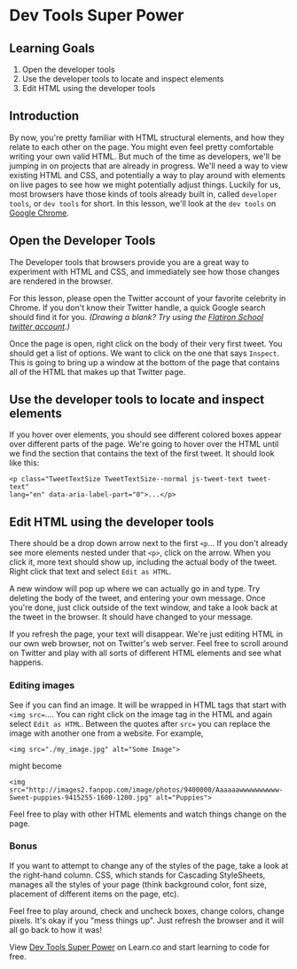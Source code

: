 # Dev Tools Super Power

## Learning Goals

1. Open the developer tools
2. Use the developer tools to locate and inspect elements
3. Edit HTML using the developer tools

## Introduction

By now, you're pretty familiar with HTML structural elements, and how they
relate to each other on the page. You might even feel pretty comfortable writing
your own valid HTML. But much of the time as developers, we'll be jumping in on
projects that are already in progress. We'll need a way to view existing HTML
and CSS, and potentially a way to play around with elements on live pages to see
how we might potentially adjust things. Luckily for us, most browsers have those
kinds of tools already built in, called `developer tools`, or `dev tools` for
short. In this lesson, we'll look at the `dev tools` on [Google
Chrome](https://www.google.com/chrome/).

## Open the Developer Tools 

The Developer tools that browsers provide you are a great way to experiment with
HTML and CSS, and immediately see how those changes are rendered in the browser.

For this lesson, please open the Twitter account of your favorite celebrity in
Chrome. If you don't know their Twitter handle, a quick Google search should
find it for you. _(Drawing a blank? Try using the [Flatiron School twitter
account](https://twitter.com/flatironschool).)_

Once the page is open, right click on the body of their very first tweet. You
should get a list of options. We want to click on the one that says `Inspect`.
This is going to bring up a window at the bottom of the page that contains all
of the HTML that makes up that Twitter page.

## Use the developer tools to locate and inspect elements

If you hover over elements, you should see different colored boxes appear over
different parts of the page. We're going to hover over the HTML until we find
the section that contains the text of the first tweet. It should look like this:
```
<p class="TweetTextSize TweetTextSize--normal js-tweet-text tweet-text"
lang="en" data-aria-label-part="0">...</p>
```

## Edit HTML using the developer tools 
There should be a drop down arrow next to the first `<p`... If you don't already
see more elements nested under that `<p>`, click on the arrow. When you click
it, more text should show up, including the actual body of the tweet. Right
click that text and select `Edit as HTML`.

A new window will pop up where we can actually go in and type. Try deleting the
body of the tweet, and entering your own message. Once you're done, just click
outside of the text window, and take a look back at the tweet in the browser. It
should have changed to your message.

If you refresh the page, your text will disappear. We're just editing HTML in
our own web browser, not on Twitter's web server. Feel free to scroll around on
Twitter and play with all sorts of different HTML elements and see what happens.

### Editing images

See if you can find an image. It will be wrapped in HTML tags that start with
`<img src=`.... You can right click on the image tag in the HTML and again
select `Edit as HTML`. Between the quotes after `src=` you can replace the image
with another one from a website. For example,

```
<img src="./my_image.jpg" alt="Some Image">
```

might become

```
<img src="http://images2.fanpop.com/image/photos/9400000/Aaaaaawwwwwwwwww-Sweet-puppies-9415255-1600-1200.jpg" alt="Puppies">
```

Feel free to play with other HTML elements and watch things change on the page.

### Bonus

If you want to attempt to change any of the styles of the page, take a look at
the right-hand column. CSS, which stands for Cascading StyleSheets, manages all
the styles of your page (think background color, font size, placement of
different items on the page, etc).

Feel free to play around, check and uncheck boxes, change colors, change pixels.
It's okay if you "mess things up". Just refresh the browser and it will all go
back to how it was!

<p data-visibility='hidden'>View <a href='https://learn.co/lessons/dev-tools-super-power'>Dev Tools Super Power</a> on Learn.co and start learning to code for free.</p>

